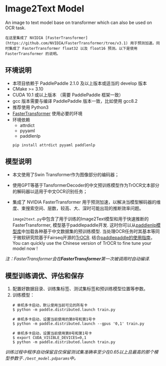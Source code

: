 # Image2Text Model
An image to text model base on transformer which can also be used on OCR task.

    在这里集成了 NVIDIA [FasterTransformer](https://github.com/NVIDIA/FasterTransformer/tree/v3.1) 用于预测加速。同时集成了 FasterTransformer float32 以及 float16 预测。以下是使用 FasterTransformer 的说明。

## 环境说明

* 本项目依赖于 PaddlePaddle 2.1.0 及以上版本或适当的 develop 版本
* CMake >= 3.10
* CUDA 10.1 或以上版本 （需要 PaddlePaddle 框架一致）
* gcc 版本需要与编译 PaddlePaddle 版本一致，比如使用 gcc8.2
* 推荐使用 Python3
* [FasterTransformer](https://github.com/NVIDIA/FasterTransformer/tree/v3.1#setup) 使用必要的环境
* 环境依赖
  - attrdict
  - pyyaml
  - paddlenlp
  ```shell
  pip install attrdict pyyaml paddlenlp
  ```
  
 ## 模型说明
 
* 本文使用了Swin Transformer作为图像部分的编码器；
* 使用GPT等基于TansformerDecoder的中文预训练模型作为TrOCR文本部分的解码器以适用于中文OCR识别任务；
* 集成了 NVIDIA FasterTransformer 用于预测加速，以解决当模型解码器的维度、束搜索空间、层数，较高、大、深时可能出现的推断效率问题。
 
    `image2text.py`中包含了用于训练的Image2Text模型和用于快速推断的FasterTransformer, 模型基于paddlepaddle开发. 这时你可以从[paddlenlp模型库](https://paddlenlp.readthedocs.io/zh/latest/model_zoo/transformers.html)中加载各种基于中文数据集的预训练模型. 当处理OCR任务时其基本等同于微软研究院基于Fairseq开源的[TrOCR](https://www.msra.cn/zh-cn/news/features/trocr). 结合[paddlepaddle的使用指南](https://www.paddlepaddle.org.cn/documentation/docs/zh/guides/index_cn.html)，You can quickly use the Chinese version of TrOCR to fine tune your model now !
 
 *注：FasterTransformer会在**FasterTransformer**第一次被调用时自动编译.*
 
 ## 模型训练调优、评估和保存
 1. 配置好数据目录、训练集标签、测试集标签和预训练模型位置等参数。
 2. 训练模型：
	 ```
	 # 单机多卡启动，默认使用当前可见的所有卡
	$ python -m paddle.distributed.launch train.py

	# 单机多卡启动，设置当前使用的第0号和第1号卡
	$ python -m paddle.distributed.launch --gpus '0,1' train.py

	# 单机多卡启动，设置当前使用第0号和第1号卡
	$ export CUDA_VISIBLE_DEVICES=0,1
	$ python -m paddle.distributed.launch train.py

*训练过程中程序自动保留且仅保留测试集准确率至少在0.65以上且最高的那个模型参数于`./best_model.pdparams`中。*
